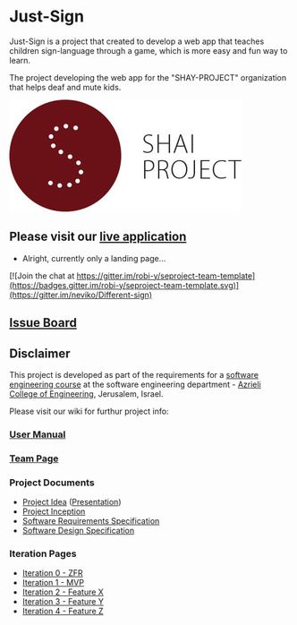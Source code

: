# Just-Sign

Just-Sign is a project that created to develop a web app that teaches children sign-language through a game, which is more easy and fun way to learn.

The project developing the web app for the "SHAY-PROJECT" organization that helps deaf and mute kids.

![project logo (this one is taken from basecamp)](https://github.com/neviko/Diff-sign-project/blob/master/client/images/logo/shai-logo.jpg)

## Please visit our [live application](http://shay-proj.azurewebsites.net/)
- Alright, currently only a landing page...

[![Join the chat at https://gitter.im/robi-y/seproject-team-template](https://badges.gitter.im/robi-y/seproject-team-template.svg)](https://gitter.im/neviko/Different-sign)

## [Issue Board](https://huboard.com/neviko/Diff-sign-project/#/)

## Disclaimer
This project is developed as part of the requirements for a [software engineering course](https://github.com/jce-il/se-class/wiki) at the software engineering department - [Azrieli College of Engineering](http://www.jce.ac.il/), Jerusalem, Israel.

Please visit our wiki for furthur project info: 

### [User Manual](../../wiki/user-manual)

### [Team Page](../../wiki/team-page)

### Project Documents
- [Project Idea](docs/idea.pdf) ([Presentation](docs/idea-slides.pdf))
- [Project Inception](../../wiki/inception)
- [Software Requirements Specification](../../wiki/srs)
- [Software Design Specification](../../wiki/sds)

### Iteration Pages
- [Iteration 0 - ZFR](https://github.com/neviko/Diff-sign-project/wiki/Itr0_Zero-Feature-Release-(ZFR))
- [Iteration 1 - MVP](https://github.com/neviko/Diff-sign-project/wiki/Iteration-1---MVP)
- [Iteration 2 - Feature X](https://github.com/neviko/Diff-sign-project/wiki/iterations-2---ASM)
- [Iteration 3 - Feature Y](https://github.com/neviko/Diff-sign-project/wiki/iterations-3---Integration)
- [Iteration 4 - Feature Z]()



